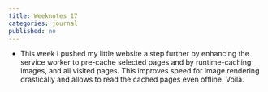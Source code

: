 ```yaml
---
title: Weeknotes 17
categories: journal
published: no
---
```

- This week I pushed my little website a step further by enhancing the service worker to pre-cache selected pages and by runtime-caching images, and all visited pages. This improves speed for image rendering drastically and allows to read the cached pages even offline. Voilà.